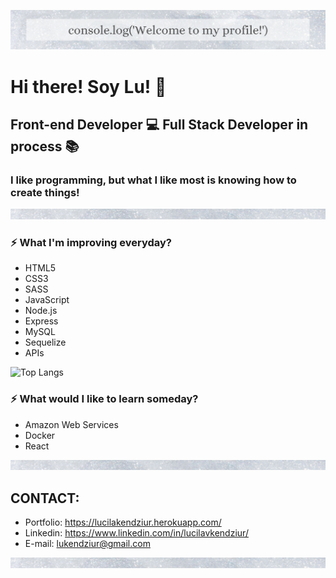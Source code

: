 ![Banner Image](/image/banner2.png)

# Hi there! Soy Lu! :wave:
## Front-end Developer :computer: Full Stack Developer in process :books:

### I like programming, but what I like most is knowing how to create things!

![Banner Image](/image/small-banner.png)
### :zap: What I'm improving everyday?
* HTML5
* CSS3
* SASS       
* JavaScript
* Node.js
* Express
* MySQL
* Sequelize
* APIs 


 ![Top Langs](https://github-readme-stats.vercel.app/api/top-langs/?username=Lukendziur&theme=buefy)
### :zap: What would I like to learn someday?
* Amazon Web Services
* Docker
* React

![Banner Image](/image/small-banner.png)


## CONTACT:
* Portfolio: https://lucilakendziur.herokuapp.com/
* Linkedin: https://www.linkedin.com/in/lucilavkendziur/
* E-mail: lukendziur@gmail.com

![Banner Image](/image/small-banner.png)












